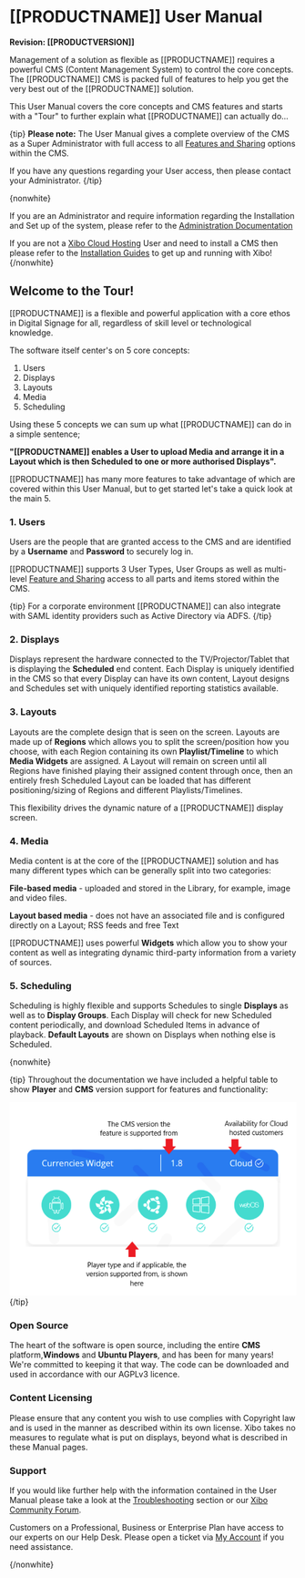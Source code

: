 <!--toc=tour-->

# [[PRODUCTNAME]] User Manual

**Revision: [[PRODUCTVERSION]]**

Management of a solution as flexible as [[PRODUCTNAME]] requires a powerful CMS (Content Management System) to control the core concepts. The [[PRODUCTNAME]] CMS is packed full of features to help you get the very best out of the [[PRODUCTNAME]] solution.

This User Manual covers the core concepts and CMS features and starts with a "Tour" to further explain what [[PRODUCTNAME]] can actually do...

{tip}
**Please note:** The User Manual gives a complete overview of the CMS as a Super Administrator with full access to all [Features and Sharing](users_features_and_sharing.html) options within the CMS.

If you have any questions regarding your User access, then please contact your Administrator.
{/tip}

{nonwhite}

If you are an Administrator and require information regarding the Installation and Set up of the system, please refer to the [Administration Documentation](/docs/setup)

If you are not a [Xibo Cloud Hosting](/hosting) User and need to install a CMS then please refer to the [Installation Guides](/docs/setup/cms-installation-guides) to get up and running with Xibo!
{/nonwhite}

## Welcome to the Tour!

[[PRODUCTNAME]] is a flexible and powerful application with a core ethos in Digital Signage for all, regardless of skill level or technological knowledge. 

The software itself center's on 5 core concepts:

1. Users
2. Displays
3. Layouts
4. Media
5. Scheduling

Using these 5 concepts we can sum up what [[PRODUCTNAME]] can do in a simple sentence;

**"[[PRODUCTNAME]] enables a User to upload Media and arrange it in a Layout which is then Scheduled to one or more authorised Displays".**

[[PRODUCTNAME]] has many more features to take advantage of which are covered within this User Manual, but to get started let's take a quick look at the main 5.

### 1. Users

Users are the people that are granted access to the CMS and are identified by a **Username** and **Password** to securely log in.

[[PRODUCTNAME]] supports 3 User Types, User Groups as well as multi-level [Feature and Sharing](users_features_and_sharing.html) access to all parts and items stored within the CMS.

{tip}
For a corporate environment [[PRODUCTNAME]] can also integrate with SAML identity providers such as Active Directory via ADFS. 
{/tip}

### 2. Displays

Displays represent the hardware connected to the TV/Projector/Tablet that is displaying the **Scheduled** end content. Each Display is uniquely identified in the CMS so that every Display can have its own content, Layout designs and Schedules set with uniquely identified reporting statistics available.

### 3. Layouts

Layouts are the complete design that is seen on the screen. Layouts are made up of **Regions** which allows you to split the screen/position how you choose, with each Region containing its own **Playlist/Timeline** to which **Media Widgets** are assigned.  A Layout will remain on screen until all Regions have finished playing their assigned content through once, then an entirely fresh Scheduled Layout can be loaded that has different positioning/sizing of Regions and different Playlists/Timelines. 

This flexibility drives the dynamic nature of a [[PRODUCTNAME]] display screen.

### 4. Media

Media content is at the core of the [[PRODUCTNAME]] solution and has many different types which can be generally split into two categories:

**File-based media** -  uploaded and stored in the Library, for example, image and video files.

**Layout based media** - does not have an associated file and is configured directly on a Layout; RSS feeds and free Text

[[PRODUCTNAME]] uses powerful **Widgets** which allow you to show your content as well as integrating dynamic third-party information from a variety of sources.

### 5. Scheduling

Scheduling is highly flexible and supports Schedules to single **Displays** as well as to **Display Groups**. Each Display will check for new Scheduled content periodically, and download Scheduled Items in advance of playback. **Default Layouts** are shown on Displays when nothing else is Scheduled.

{nonwhite}

{tip}
Throughout the documentation we have included a helpful table to show **Player** and **CMS** version support for features and functionality:

![Feature Category Table](img/tour_feature_category_table.png)
{/tip}

### Open Source

The heart of the software is open source, including the entire **CMS** platform,**Windows** and **Ubuntu Players**, and has been for many years! We're committed to keeping it that way. The code can be downloaded and used in accordance with our AGPLv3 licence.

### Content Licensing

Please ensure that any content you wish to use complies with Copyright law and is used in the manner as described within its own license. Xibo takes no measures to regulate what is put on displays, beyond what is described in these Manual pages.

### Support

If you would like further help with the information contained in the User Manual please take a look at the [Troubleshooting](troubleshooting.html) section or our [Xibo Community Forum](https://community.xibo.org.uk/).

Customers on a Professional, Business or Enterprise Plan have access to our experts on our Help Desk. Please open a ticket via [My Account](https://xibosignage.com/my-account/tickets?open=true) if you need assistance.

{/nonwhite}

